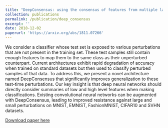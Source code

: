 ```yaml
---
title: "DeepConsensus: using the consensus of features from multiple layers to attain robust image classification"
collection: publications
permalink: /publication/deep_consensus
excerpt: ''
date: 2018-12-02
paperurl: 'https://arxiv.org/abs/1811.07266'
---
```

We consider a classifier whose test set is exposed to various perturbations that are not present in the training set. These test samples still contain enough features to map them to the same class as their unperturbed counterpart. Current architectures exhibit rapid degradation of accuracy when trained on standard datasets but then used to classify perturbed samples of that data. To address this, we present a novel architecture named DeepConsensus that significantly improves generalization to these test-time perturbations. Our key insight is that deep neural networks should directly consider summaries of low and high level features when making classifications. Existing convolutional neural networks can be augmented with DeepConsensus, leading to improved resistance against large and small perturbations on MNIST, EMNIST, FashionMNIST, CIFAR10 and SVHN datasets.

[Download paper here](https://arxiv.org/pdf/1811.07266.pdf)
